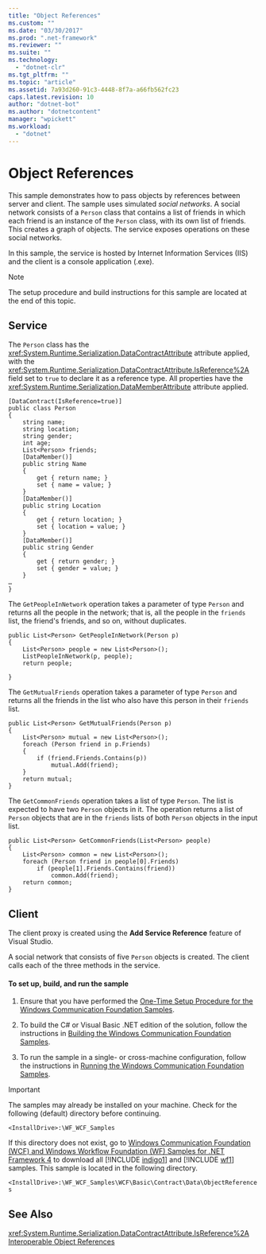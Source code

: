 ```yaml
---
title: "Object References"
ms.custom: ""
ms.date: "03/30/2017"
ms.prod: ".net-framework"
ms.reviewer: ""
ms.suite: ""
ms.technology: 
  - "dotnet-clr"
ms.tgt_pltfrm: ""
ms.topic: "article"
ms.assetid: 7a93d260-91c3-4448-8f7a-a66fb562fc23
caps.latest.revision: 10
author: "dotnet-bot"
ms.author: "dotnetcontent"
manager: "wpickett"
ms.workload: 
  - "dotnet"
---
```

# Object References
This sample demonstrates how to pass objects by references between server and client. The sample uses simulated *social networks*. A social network consists of a `Person` class that contains a list of friends in which each friend is an instance of the `Person` class, with its own list of friends. This creates a graph of objects. The service exposes operations on these social networks.  
  
 In this sample, the service is hosted by Internet Information Services (IIS) and the client is a console application (.exe).  
  
> [!NOTE]
>  The setup procedure and build instructions for this sample are located at the end of this topic.  
  
## Service  
 The `Person` class has the <xref:System.Runtime.Serialization.DataContractAttribute> attribute applied, with the <xref:System.Runtime.Serialization.DataContractAttribute.IsReference%2A> field set to `true` to declare it as a reference type. All properties have the <xref:System.Runtime.Serialization.DataMemberAttribute> attribute applied.  
  
```  
[DataContract(IsReference=true)]  
public class Person  
{  
    string name;  
    string location;  
    string gender;  
    int age;  
    List<Person> friends;  
    [DataMember()]  
    public string Name  
    {  
        get { return name; }  
        set { name = value; }  
    }  
    [DataMember()]  
    public string Location  
    {  
        get { return location; }  
        set { location = value; }  
    }  
    [DataMember()]  
    public string Gender  
    {  
        get { return gender; }  
        set { gender = value; }  
    }  
…  
}  
```  
  
 The `GetPeopleInNetwork` operation takes a parameter of type `Person` and returns all the people in the network; that is, all the people in the `friends` list, the friend's friends, and so on, without duplicates.  
  
```  
public List<Person> GetPeopleInNetwork(Person p)  
{  
    List<Person> people = new List<Person>();  
    ListPeopleInNetwork(p, people);  
    return people;  
  
}  
```  
  
 The `GetMutualFriends` operation takes a parameter of type `Person` and returns all the friends in the list who also have this person in their `friends` list.  
  
```  
public List<Person> GetMutualFriends(Person p)  
{  
    List<Person> mutual = new List<Person>();  
    foreach (Person friend in p.Friends)  
    {  
        if (friend.Friends.Contains(p))  
            mutual.Add(friend);  
    }  
    return mutual;  
}  
```  
  
 The `GetCommonFriends` operation takes a list of type `Person`. The list is expected to have two `Person` objects in it. The operation returns a list of `Person` objects that are in the `friends` lists of both `Person` objects in the input list.  
  
```  
public List<Person> GetCommonFriends(List<Person> people)  
{  
    List<Person> common = new List<Person>();  
    foreach (Person friend in people[0].Friends)  
        if (people[1].Friends.Contains(friend))  
            common.Add(friend);  
    return common;  
}  
```  
  
## Client  
 The client proxy is created using the **Add Service Reference** feature of Visual Studio.  
  
 A social network that consists of five `Person` objects is created. The client calls each of the three methods in the service.  
  
#### To set up, build, and run the sample  
  
1.  Ensure that you have performed the [One-Time Setup Procedure for the Windows Communication Foundation Samples](../../../../docs/framework/wcf/samples/one-time-setup-procedure-for-the-wcf-samples.md).  
  
2.  To build the C# or Visual Basic .NET edition of the solution, follow the instructions in [Building the Windows Communication Foundation Samples](../../../../docs/framework/wcf/samples/building-the-samples.md).  
  
3.  To run the sample in a single- or cross-machine configuration, follow the instructions in [Running the Windows Communication Foundation Samples](../../../../docs/framework/wcf/samples/running-the-samples.md).  
  
> [!IMPORTANT]
>  The samples may already be installed on your machine. Check for the following (default) directory before continuing.  
> 
>  `<InstallDrive>:\WF_WCF_Samples`  
> 
>  If this directory does not exist, go to [Windows Communication Foundation (WCF) and Windows Workflow Foundation (WF) Samples for .NET Framework 4](http://go.microsoft.com/fwlink/?LinkId=150780) to download all [!INCLUDE [indigo1](../../../../includes/indigo1-md.md)] and [!INCLUDE [wf1](../../../../includes/wf1-md.md)] samples. This sample is located in the following directory.  
> 
>  `<InstallDrive>:\WF_WCF_Samples\WCF\Basic\Contract\Data\ObjectReferences`  
  
## See Also  
 <xref:System.Runtime.Serialization.DataContractAttribute.IsReference%2A>  
 [Interoperable Object References](../../../../docs/framework/wcf/feature-details/interoperable-object-references.md)
